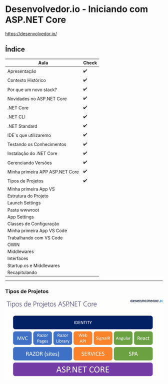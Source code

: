 # Desenvolvedor.io - Iniciando com ASP.NET Core

https://desenvolvedor.io/

## <a name="indice">Índice</a>

Aula | Check
--- | --- 
Apresentação | :heavy_check_mark:
Contexto Histórico | :heavy_check_mark:
Por que um novo stack? | :heavy_check_mark:
Novidades no ASP.NET Core | :heavy_check_mark:
.NET Core | :heavy_check_mark:
.NET CLI | :heavy_check_mark:
.NET Standard | :heavy_check_mark:
IDE`s que utilizaremo | :heavy_check_mark:
Testando os Conhecimentos | :heavy_check_mark:
Instalação do .NET Core | :heavy_check_mark:
Gerenciando Versões | :heavy_check_mark:
Minha primeira APP ASP.NET Core | :heavy_check_mark:
Tipos de Projetos | :heavy_check_mark:
Minha primeira App VS | 
Estrutura do Projeto | 
Launch Settings | 
Pasta wwwroot | 
App Settings | 
Classes de Configuração | 
Minha primeira App VS Code | 
Trabalhando com VS Code | 
OWIN | 
Middlewares | 
Interfaces | 
Startup.cs e Middlewares | 
Recapitulando | 

---

### Tipos de Projetos

![Tipos de Projetos](img\arq-aspnetcore.png)